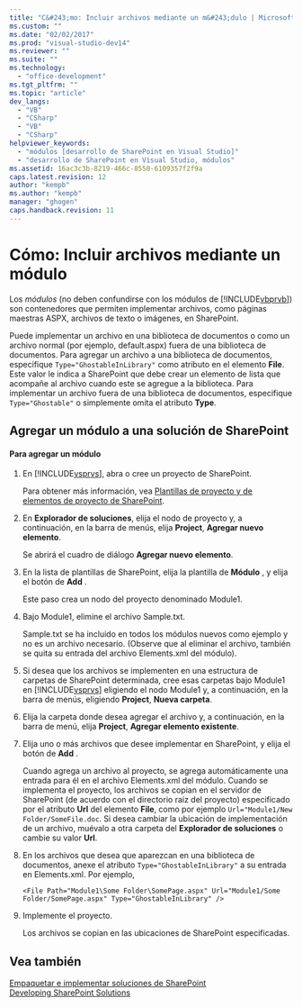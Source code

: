 ```yaml
---
title: "C&#243;mo: Incluir archivos mediante un m&#243;dulo | Microsoft Docs"
ms.custom: ""
ms.date: "02/02/2017"
ms.prod: "visual-studio-dev14"
ms.reviewer: ""
ms.suite: ""
ms.technology: 
  - "office-development"
ms.tgt_pltfrm: ""
ms.topic: "article"
dev_langs: 
  - "VB"
  - "CSharp"
  - "VB"
  - "CSharp"
helpviewer_keywords: 
  - "módulos [desarrollo de SharePoint en Visual Studio]"
  - "desarrollo de SharePoint en Visual Studio, módulos"
ms.assetid: 16ac3c3b-8219-466c-8550-6109357f2f9a
caps.latest.revision: 12
author: "kempb"
ms.author: "kempb"
manager: "ghogen"
caps.handback.revision: 11
---
```

# C&#243;mo: Incluir archivos mediante un m&#243;dulo
  Los *módulos* \(no deben confundirse con los módulos de [!INCLUDE[vbprvb](../sharepoint/includes/vbprvb-md.md)]\) son contenedores que permiten implementar archivos, como páginas maestras ASPX, archivos de texto o imágenes, en SharePoint.  
  
 Puede implementar un archivo en una biblioteca de documentos o como un archivo normal \(por ejemplo, default.aspx\) fuera de una biblioteca de documentos.  Para agregar un archivo a una biblioteca de documentos, especifique `Type="GhostableInLibrary"` como atributo en el elemento **File**.  Este valor le indica a SharePoint que debe crear un elemento de lista que acompañe al archivo cuando este se agregue a la biblioteca.  Para implementar un archivo fuera de una biblioteca de documentos, especifique `Type="Ghostable"` o simplemente omita el atributo **Type**.  
  
## Agregar un módulo a una solución de SharePoint  
  
#### Para agregar un módulo  
  
1.  En [!INCLUDE[vsprvs](../sharepoint/includes/vsprvs-md.md)], abra o cree un proyecto de SharePoint.  
  
     Para obtener más información, vea [Plantillas de proyecto y de elementos de proyecto de SharePoint](../sharepoint/sharepoint-project-and-project-item-templates.md).  
  
2.  En **Explorador de soluciones**, elija el nodo de proyecto y, a continuación, en la barra de menús, elija **Project**, **Agregar nuevo elemento**.  
  
     Se abrirá el cuadro de diálogo **Agregar nuevo elemento**.  
  
3.  En la lista de plantillas de SharePoint, elija la plantilla de **Módulo** , y elija el botón de **Add** .  
  
     Este paso crea un nodo del proyecto denominado Module1.  
  
4.  Bajo Module1, elimine el archivo Sample.txt.  
  
     Sample.txt se ha incluido en todos los módulos nuevos como ejemplo y no es un archivo necesario. \(Observe que al eliminar el archivo, también se quita su entrada del archivo Elements.xml del módulo\).  
  
5.  Si desea que los archivos se implementen en una estructura de carpetas de SharePoint determinada, cree esas carpetas bajo Module1 en [!INCLUDE[vsprvs](../sharepoint/includes/vsprvs-md.md)] eligiendo el nodo Module1 y, a continuación, en la barra de menús, eligiendo **Project**, **Nueva carpeta**.  
  
6.  Elija la carpeta donde desea agregar el archivo y, a continuación, en la barra de menú, elija **Project**, **Agregar elemento existente**.  
  
7.  Elija uno o más archivos que desee implementar en SharePoint, y elija el botón de **Add** .  
  
     Cuando agrega un archivo al proyecto, se agrega automáticamente una entrada para él en el archivo Elements.xml del módulo.  Cuando se implementa el proyecto, los archivos se copian en el servidor de SharePoint \(de acuerdo con el directorio raíz del proyecto\) especificado por el atributo **Url** del elemento **File**, como por ejemplo `Url="Module1/New Folder/SomeFile.doc`.  Si desea cambiar la ubicación de implementación de un archivo, muévalo a otra carpeta del **Explorador de soluciones** o cambie su valor **Url**.  
  
8.  En los archivos que desea que aparezcan en una biblioteca de documentos, anexe el atributo `Type="GhostableInLibrary"` a su entrada en Elements.xml.  Por ejemplo,  
  
    ```  
    <File Path="Module1\Some Folder\SomePage.aspx" Url="Module1/Some Folder/SomePage.aspx" Type="GhostableInLibrary" />  
    ```  
  
9. Implemente el proyecto.  
  
     Los archivos se copian en las ubicaciones de SharePoint especificadas.  
  
## Vea también  
 [Empaquetar e implementar soluciones de SharePoint](../sharepoint/packaging-and-deploying-sharepoint-solutions.md)   
 [Developing SharePoint Solutions](../sharepoint/developing-sharepoint-solutions.md)  
  
  